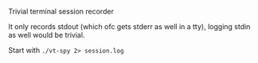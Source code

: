 Trivial terminal session recorder

It only records stdout (which ofc gets stderr as well in a tty), logging
stdin as well would be trivial. 

Start with `./vt-spy 2> session.log`
